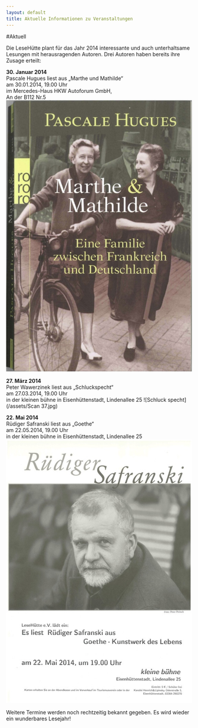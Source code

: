 ```yaml
---
layout: default
title: Aktuelle Informationen zu Veranstaltungen
---
```


#Aktuell

Die LeseHütte plant für das Jahr 2014 interessante und auch unterhaltsame Lesungen mit herausragenden Autoren. Drei Autoren haben bereits ihre Zusage erteilt:

**30. Januar 2014**  
Pascale Hugues liest aus „Marthe und Mathilde“  
am 30.01.2014, 19.00 Uhr  
im Mercedes-Haus HKW Autoforum GmbH,  
An der B112 Nr.5 
![Marthe Mathilde](/assets/marthe_mathilde.jpg)


**27. März 2014**  
Peter Wawerzinek liest aus „Schluckspecht“  
am 27.03.2014, 19.00 Uhr  
in der kleinen bühne in Eisenhüttenstadt, Lindenallee 25
![Schluck specht](/assets/Scan 37.jpg)
   
**22. Mai 2014**  
Rüdiger Safranski liest aus „Goethe“  
am 22.05.2014, 19.00 Uhr  
in der kleinen bühne in Eisenhüttenstadt, Lindenallee 25
![Rüdiger Safranski](/assets/safranski.plakat.A4.jpg)


Weitere Termine werden noch rechtzeitig bekannt gegeben. Es wird wieder ein wunderbares Lesejahr!
